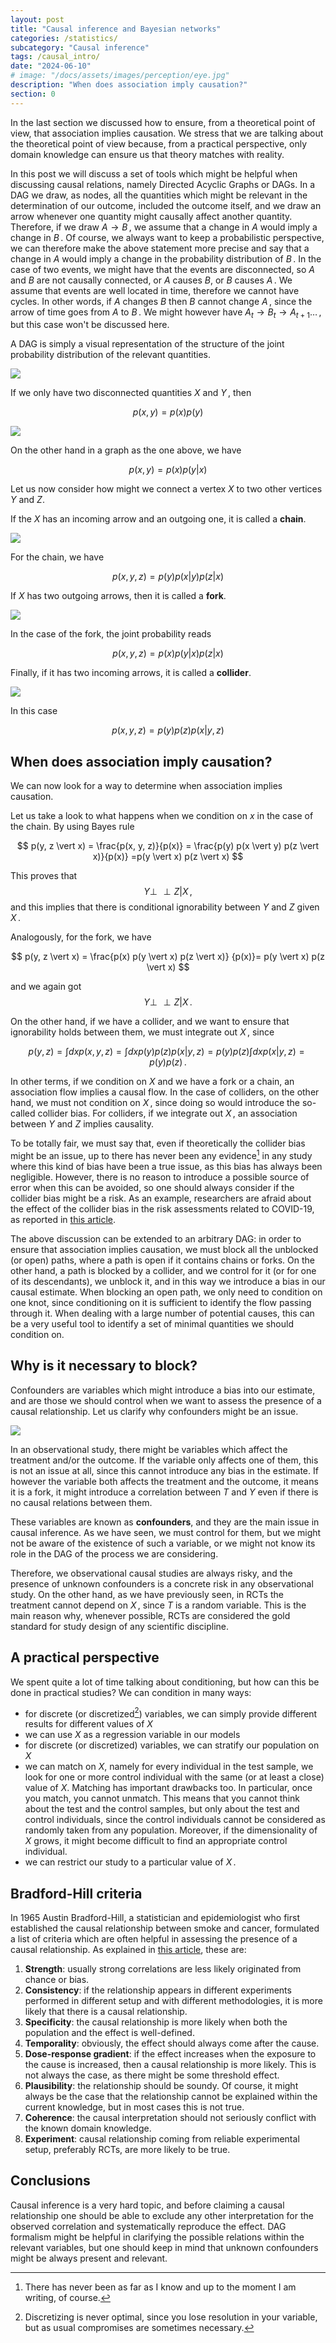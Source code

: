 ```yaml
---
layout: post
title: "Causal inference and Bayesian networks"
categories: /statistics/
subcategory: "Causal inference"
tags: /causal_intro/
date: "2024-06-10"
# image: "/docs/assets/images/perception/eye.jpg"
description: "When does association imply causation?"
section: 0
---
```


In the last section we discussed how to ensure, from a theoretical
point of view, that association implies causation.
We stress that we are talking about the theoretical point of view
because, from a practical perspective, only domain knowledge
can ensure us that theory matches with reality.

In this post we will discuss a set of tools which might be helpful
when discussing causal relations, namely Directed Acyclic Graphs or DAGs.
In a DAG we draw, as nodes, all the quantities which might
be relevant in the determination of our outcome, included the outcome
itself, and we draw an arrow whenever one quantity might causally affect another
quantity. Therefore, if we draw $A \rightarrow B\,,$
we assume that a change in $A$ would imply a change in $B\,.$
Of course, we always want to keep a probabilistic perspective,
we can therefore make the above statement more precise and
say that a change in $A$ would imply a change in the probability
distribution of $B\,.$
In the case of two events, we might have that the events are disconnected,
so $A$ and $B$ are not causally connected, or $A$ causes $B$, or $B$ causes
$A\,.$
We assume that events are well located in time, therefore we cannot have
cycles. In other words, if $A$ changes $B$ then $B$ cannot change $A\,,$
since the arrow of time goes from $A$ to $B\,.$
We might however have $A_t \rightarrow B_t \rightarrow A_{t+1}\dots\,,$
but this case won't be discussed here.

A DAG is simply a visual representation of the structure
of the joint probability distribution of the relevant quantities.

![](/docs/assets/images/statistics/causal_intro/disconnected.webp)

If we only have two disconnected quantities $X$ and $Y\,,$
then

$$
p(x, y) = p(x)p(y)
$$

![](/docs/assets/images/statistics/causal_intro/connected.webp)

On the other hand in a graph as the one above, we have

$$
p(x, y) = p(x) p(y \vert x)
$$

Let us now consider how might we connect a vertex $X$
to two other vertices $Y$ and $Z$. 

If the $X$ has an incoming arrow and an outgoing one, it is called a **chain**.

![](/docs/assets/images/statistics/causal_intro/chain.webp)

For the chain, we have

$$
p(x, y, z) = p(y) p(x \vert y) p(z \vert x)
$$

If $X$ has two outgoing arrows, then it is called a **fork**.

![](/docs/assets/images/statistics/causal_intro/fork.webp)

In the case of the fork, the joint probability reads

$$
p(x, y, z) = p(x) p(y \vert x) p(z \vert x)
$$

Finally, if it has two incoming arrows, it is called a **collider**.

![](/docs/assets/images/statistics/causal_intro/collider.webp)

In this case

$$
p(x, y, z) = p(y) p(z) p(x \vert y, z )
$$

## When does association imply causation?

We can now look for a way to determine when association implies causation.

Let us take a look to what happens when we condition on $x$
in the case of the chain. By using Bayes rule

$$
p(y, z \vert x) = \frac{p(x, y, z)}{p(x)} =
\frac{p(y) p(x \vert y) p(z \vert x)}{p(x)}
=p(y \vert x) p(z \vert x)
$$

This proves that $$ Y \perp\!\!\!\!\perp Z \vert X\,,$$
and this implies that there is conditional ignorability
between $Y$ and $Z$ given $X\,.$

Analogously, for the fork, we have

$$
p(y, z \vert x) =  \frac{p(x)  p(y \vert x) p(z \vert x)} {p(x)}= p(y \vert x) p(z \vert x)
$$

and we again got $$ Y \perp\!\!\!\!\perp Z \vert X\,.$$

On the other hand, if we have a collider, and we want to ensure
that ignorability holds between them, we must integrate
out $X\,,$ since

$$
p(y, z) = \int dx p(x, y, z) = \int dx p(y) p(z) p(x \vert y, z)
=  p(y) p(z) \int dx p(x \vert y, z) = p(y) p(z)\,.
$$

In other terms, if we condition on $X$ and we have a fork or a chain,
an association flow implies a causal flow.
In the case of colliders, on the other hand,
we must not condition on $X\,,$ since doing so would introduce
the so-called collider bias. For colliders, if we integrate out
$X\,,$ an association between $Y$ and $Z$ implies causality.

To be totally fair, we must say that, even if theoretically
the collider bias might be an issue, up to there has never been
any evidence[^1] in any study where this kind of bias have been a true issue,
as this bias has always been negligible.
However, there is no reason to introduce a possible source of error when
this can be avoided, so one should always consider if the collider
bias might be a risk.
As an example, researchers are afraid about the effect of the collider
bias in the risk assessments related to COVID-19,
as reported in [this article](https://www.nature.com/articles/s41467-020-19478-2).

The above discussion can be extended to an arbitrary DAG:
in order to ensure that association implies causation,
we must block all the unblocked (or open) paths, where a path is open if it contains
chains or forks.
On the other hand, a path is blocked by a collider, and we control for it
(or for one of its descendants), we unblock it, and in this way we introduce a bias
in our causal estimate.
When blocking an open path, we only need to condition on one knot,
since conditioning on it is sufficient to identify the flow
passing through it.
When dealing with a large number of potential causes, this can be a very useful
tool to identify a set of minimal quantities we should condition on.

## Why is it necessary to block?

Confounders are variables which might introduce a bias into
our estimate, and are those we should control when we want to assess
the presence of a causal relationship.
Let us clarify why confounders might be an issue.

![](/docs/assets/images/statistics/causal_intro/confounding.webp)

In an observational study, there might be variables which affect the
treatment and/or the outcome.
If the variable only affects one of them, this is not an issue at all,
since this cannot introduce any bias in the estimate.
If however the variable both affects the treatment and the outcome,
it means it is a fork, it might introduce a correlation between
$T$ and $Y$ even if there is no causal relations between them.

These variables are known as **confounders**, and they are the main issue
in causal inference.
As we have seen, we must control for them, but we might not be aware
of the existence of such a variable, or we might not know
its role in the DAG of the process we are considering.

Therefore, we observational causal studies are always risky, and the presence
of unknown confounders is a concrete risk in any observational study.
On the other hand, as we have previously seen, in RCTs the treatment
cannot depend on $X\,,$ since $T$ is a random variable.
This is the main reason why, whenever possible, RCTs are considered the
gold standard for study design of any scientific discipline.

## A practical perspective

We spent quite a lot of time talking about conditioning, but how can this
be done in practical studies?
We can condition in many ways:
- for discrete (or discretized[^2]) variables, we can simply provide different results for different values of $X$
- we can use $X$ as a regression variable in our models
- for discrete (or discretized) variables, we can stratify our population on $X$
- we can match on $X$, namely for every individual in the test sample, we look for one or more control individual with
the same (or at least a close) value of $X$.
Matching has important drawbacks too. In particular, once you match, you cannot unmatch.
This means that you cannot think about the test and the control samples, but only about the test and control individuals, since the control individuals cannot be considered as randomly taken from any population.
Moreover, if the dimensionality of $X$ grows, it might become difficult to find an appropriate control individual.
- we can restrict our study to a particular value of $X\,.$

## Bradford-Hill criteria

In 1965 Austin Bradford-Hill, a statistician and epidemiologist
who first established the causal relationship between smoke and cancer,
formulated a list of criteria which are often helpful in assessing the presence
of a causal relationship. As explained in [this article](https://www.ncbi.nlm.nih.gov/pmc/articles/PMC8206235/), these are:
1. **Strength**: usually strong correlations are less likely originated from chance or bias.
2. **Consistency**: if the relationship appears in different experiments performed in different setup and with different methodologies, it is more likely that there is a causal relationship.
3. **Specificity**: the causal relationship is more likely when both the population and the effect is well-defined.
4. **Temporality**: obviously, the effect should always come after the cause.
5. **Dose-response gradient**: if the effect increases when the exposure to the cause is increased, then a causal relationship is more likely. This is not always the case, as there might be some threshold effect.
6. **Plausibility**: the relationship should be soundy. Of course, it might always be the case that the relationship cannot be explained within the current knowledge, but in most cases this is not true.
7. **Coherence**: the causal interpretation should not seriously conflict with the known domain knowledge. 
8. **Experiment**: causal relationship coming from reliable experimental setup, preferably RCTs, are more likely to be true.

## Conclusions
Causal inference is a very hard topic, and before claiming a causal relationship one should be able to exclude any
other interpretation for the observed correlation and systematically reproduce the effect.
DAG formalism might be helpful in clarifying the possible relations within the relevant
variables, but one should keep in mind that unknown confounders might be always present and relevant.

[^1]: There has never been as far as I know and up to the moment I am writing, of course.
[^2]: Discretizing is never optimal, since you lose resolution in your variable, but as usual compromises are sometimes necessary.
